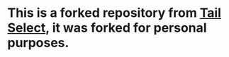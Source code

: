 # This is a forked repository from [Tail Select](https://github.pytes.net/tail.select), it was forked for personal purposes.